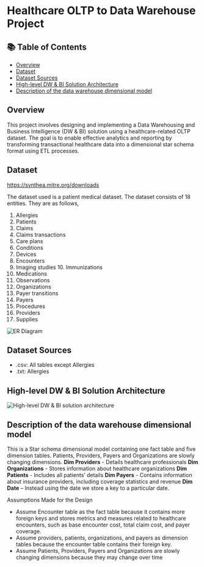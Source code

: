 # Healthcare OLTP to Data Warehouse Project

## 📚 Table of Contents

- [Overview](#overview)
- [Dataset](#dataset)
- [Dataset Sources](#dataset-sources)
- [High-level DW & BI Solution Architecture](#high-level-dw--bi-solution-architecture)
- [Description of the data warehouse dimensional model](#description-of-the-data-warehouse-dimensional-model)

## Overview

This project involves designing and implementing a Data Warehousing and Business Intelligence (DW & BI) solution using a healthcare-related OLTP dataset. The goal is to enable effective analytics and reporting by transforming transactional healthcare data into a dimensional star schema format using ETL processes.

## Dataset
https://synthea.mitre.org/downloads

The dataset used is a patient medical dataset. The dataset consists of 18 entities. They are as follows,
1.	Allergies
2.	Patients
3.	Claims
4.	Claims transactions 
5.	Care plans
6.	Conditions
7.	Devices
8.	Encounters
9.	Imaging studies 	10.	Immunizations
11.	Medications
12.	Observations
13.	Organizations
14.	Payer transitions
15.	Payers
16.	Procedures
17.	Providers
18.	Supplies

![ER Diagram](https://drive.google.com/uc?export=view&id=1WohbTvUpQ5sgv4fczP7dBMf1sdwMdI_6)

## Dataset Sources
- .csv: All tables except Allergies
- .txt: Allergies

## High-level DW & BI Solution Architecture

![High-level DW & BI solution architecture](https://drive.google.com/uc?export=view&id=1scnqqerQ3plLR1PPxo6Ij0tUCGdJFi3W)

## Description of the data warehouse dimensional model

This is a Star schema dimensional model containing one fact table and five dimension tables.
Patients, Providers, Payers and Organizations are slowly changing dimensions.
**Dim Providers** - Details healthcare professionals
**Dim Organizations** - Stores information about healthcare organizations
**Dim Patients** - Includes all patients’ details
**Dim Payers** - Contains information about insurance providers, including coverage statistics and revenue
**Dim Date** – Instead using the date we store a key to a particular date.

Assumptions Made for the Design
- Assume Encounter table as the fact table because it contains more foreign keys and stores metrics and measures related to healthcare encounters, such as base encounter cost, total claim cost, and payer coverage. 
- Assume providers, patients, organizations, and payers as dimension tables because the encounter table contains their foreign key.
- Assume Patients, Providers, Payers and Organizations are slowly changing dimensions because they may change over time


